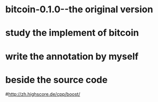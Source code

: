 # bitcoin-0.1.0--the original version
# study the implement of bitcoin
# write the annotation by myself
# beside the source code
#http://zh.highscore.de/cpp/boost/
